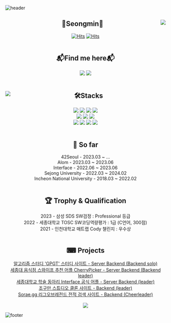 ![header](https://capsule-render.vercel.app/api?type=slice&color=EC6A65&height=80&section=header&text=&fontSize=50)<br>

<div align="center">

  <img align="right" src="https://github-readme-streak-stats-swart.vercel.app?user=fing9&theme=blood&locale=ko&mode=weekly"/>

## 🫠Seongmin🧐

[![Hits](https://hits.seeyoufarm.com/api/count/incr/badge.svg?url=https%3A%2F%2Fgithub.com%2Ffing9&count_bg=%23EC6A65&title_bg=%23DBDBDB&icon=github.svg&icon_color=%23000000&title=hits&edge_flat=false)](https://hits.seeyoufarm.com)
[![Hits](https://hits.seeyoufarm.com/api/count/incr/badge.svg?url=https%3A%2F%2Fgoodbyefin.tistory.com&count_bg=%23EC6A65&title_bg=%23DBDBDB&icon=wordpress.svg&icon_color=%23000000&title=hits&edge_flat=false)](https://hits.seeyoufarm.com)
<br><br>
## 📬Find me here📬

<a href="https://goodbyefin.tistory.com/" target="_blank"><img src="https://img.shields.io/badge/MyBlog-EC6A65?style=flat&title_bg=%23EC6A65&logo=wordpress&logoColor=%23000000"/></a>
<img src="https://img.shields.io/badge/McDonald's-FBC817?style=for-the-badge&logo=McDonald's&logoColor=white"><br>
<br>
</div>

<div align="center">
  
  <img align="left" src="http://mazassumnida.wtf/api/v2/generate_badge?boj=fin"/>

  ## 🛠️Stacks
  <img src="https://img.shields.io/badge/c-A8B9CC?style=for-the-badge&logo=c&logoColor=white">
  <img src="https://img.shields.io/badge/c++-00599C?style=for-the-badge&logo=c%2B%2B&logoColor=white">
  <img src="https://img.shields.io/badge/JAVA-007396?style=for-the-badge&logo=openjdk&logoColor=white">
  <img src="https://img.shields.io/badge/python-3776AB?style=for-the-badge&logo=python&logoColor=white"><br>
  <img src="https://img.shields.io/badge/springboot-6DB33F?style=for-the-badge&logo=springboot&logoColor=white">
  <img src="https://img.shields.io/badge/Spring Security-6DB33F?style=for-the-badge&logo=SpringSecurity&logoColor=white">
  <img src="https://img.shields.io/badge/Hibernate-59666C?style=for-the-badge&logo=Hibernate&logoColor=white"><br>
  <img src="https://img.shields.io/badge/MariaDB-003545?style=for-the-badge&logo=mariadb&logoColor=white">
  <img src="https://img.shields.io/badge/mysql-4479A1?style=for-the-badge&logo=mysql&logoColor=white">
  <img src="https://img.shields.io/badge/redis-DC382D?style=for-the-badge&logo=redis&logoColor=white">
  <img src="https://img.shields.io/badge/docker-%230db7ed.svg?style=for-the-badge&logo=docker&logoColor=white">
  <br><br>
  
</div>

<div align="center">

## 🐾 So far
<div> 42Seoul - 2023.03 ~ ...</div>
<div> Alom - 2023.03 ~ 2023.06</div>
<div> Interface - 2022.06 ~ 2023.06</div>
<div> Sejong University - 2022.03 ~ 2024.02</div>
<div> Incheon National University - 2018.03 ~ 2022.02</div>
<br>

## 🏆 Trophy & Qualification
<div> 2023 - 삼성 SDS SW검정 : Professional 등급</div>
<div> 2022 - 세종대학교 TOSC SW코딩역량평가 : 1급 (C언어, 300점)</div>
<div> 2021 - 인천대학교 매트랩 Cody 챌린지 : 우수상</div>
<br>

## ⌨ Projects
<a href="https://github.com/fing9/ProblemRandomDefence"> <div> 알고리즘 스터디 'GPGT' 스터디 사이트 - Server Backend (Backend solo) </div> </a>
<a href="https://github.com/CherryPick3r/Backend-JAVA11-SpringBoot2.7.x"> <div> 세종대 음식점 스와이프 추천 어플 CherryPicker - Server Backend (Backend leader) </div> </a>
<a href="https://github.com/Interface-Co-Ltd/Interface-Server"> <div> 세종대학교 학술 동아리 Interface 공식 어플 - Server Backend (leader)</div> </a>
<a href="https://github.com/fing9/dongsamo-jogumanClone"> <div> 조구만 스튜디오 클론 사이트 - Backend (leader)</div> </a>
<a href="https://github.com/pmsu2007/Sorae.gg"> <div> Sorae.gg 리그오브레전드 전적 검색 사이트 - Backend (Cheerleader)</div> </a>
<br>
<a href="https://randps.kr">
  <img src="https://img.shields.io/badge/GPGT-276DC3?style=for-the-badge&logo=GPGT&logoColor=white" href="https://randps.kr">
</a>

</div>

![footer](https://capsule-render.vercel.app/api?type=slice&color=EC6A65&height=80&section=footer&text=&fontSize=50)
